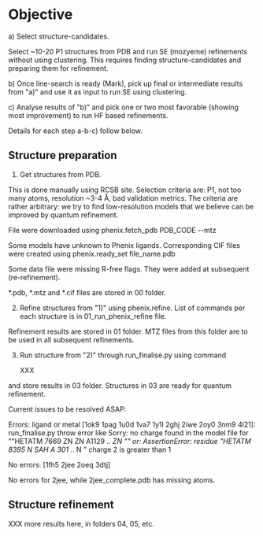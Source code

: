 # Objective

a) Select structure-candidates.

   Select ~10-20 P1 structures from PDB and run SE (mozyeme) refinements without using clustering.
   This requires finding structure-candidates and preparing them for refinement.
   
b) Once line-search is ready (Mark), pick up final or intermediate results from "a)" and
   use it as input to run SE using clustering.
   
c) Analyse results of "b)" and pick one or two most favorable (showing most improvement)
   to run HF based refinements.

Details for each step a-b-c) follow below.

Structure preparation
---------------------

1) Get structures from PDB. 

This is done manually using RCSB site. Selection criteria are: P1, not too many atoms, 
resolution ~3-4 Å, bad validation metrics. The criteria are rather arbitrary: we try
to find low-resolution models that we believe can be improved by quantum refinement.

File were downloaded using 
    phenix.fetch_pdb PDB_CODE --mtz

Some models have unknown to Phenix ligands. Corresponding CIF files were created using 
phenix.ready_set file_name.pdb

Some data file were missing R-free flags. They were added at subsequent (re-refinement).

*.pdb, *.mtz and *.cif files are stored in 00 folder.

2) Refine structures from "1)" using phenix.refine. List of commands per each structure is
   in 01_run_phenix_refine file.

Refinement results are stored in 01 folder. MTZ files from this folder are to be used in all
subsequent refinements.

3) Run structure from "2)" through run_finalise.py using command

   XXX

and store results in 03 folder. Structures in 03 are ready for quantum refinement.

Current issues to be resolved ASAP:

Errors:
ligand or metal
[1ok9 1pag 1u0d 1va7 1y1l 2ghj 2iwe 2oy0 3nm9 4l21]:
run_finalise.py throw error like 
     Sorry: no charge found in the model file for ""HETATM 7669 ZN    ZN A1129 .*.    ZN  ""
or:
  AssertionError: residue "HETATM 8395  N   SAH A 301 .*.     N  " charge 2 is greater than 1

No errors:
[1fh5 2jee 2oeq 3dtj]

No errors for 2jee, while 2jee_complete.pdb has missing atoms.

Structure refinement
--------------------

XXX more results here, in folders 04, 05, etc.
